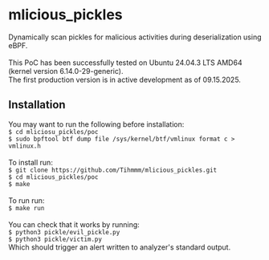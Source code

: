 # mlicious_pickles
Dynamically scan pickles for malicious activities during deserialization using eBPF.
<br>
<br>
This PoC has been successfully tested on Ubuntu 24.04.3 LTS AMD64 (kernel version 6.14.0-29-generic).</br>
The first production version is in active development as of 09.15.2025.
## Installation
You may want to run the following before installation:</br>
`$ cd mliciosu_pickles/poc`</br>
`$ sudo bpftool btf dump file /sys/kernel/btf/vmlinux format c > vmlinux.h`</br>
</br>
To install run:</br>
`$ git clone https://github.com/Tihmmm/mlicious_pickles.git`</br>
`$ cd mlicious_pickles/poc`</br>
`$ make`</br>
</br>
To run run:</br>
`$ make run`</br>
</br>
You can check that it works by running:</br>
`$ python3 pickle/evil_pickle.py`</br>
`$ python3 pickle/victim.py`</br>
Which should trigger an alert written to analyzer's standard output.
